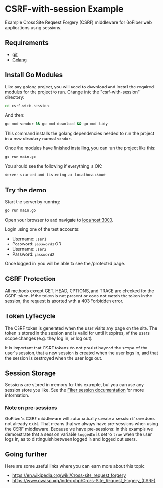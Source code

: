 # CSRF-with-session Example

Example Cross Site Request Forgery (CSRF) middleware for GoFiber web applications using sessions.


## Requirements

* [git](https://git-scm.com/downloads)
* [Golang](https://golang.org/)


## Install Go Modules

Like any golang project, you will need to download and install the required modules for the project to run. Change into the "csrf-with-session" directory:
```bash
cd csrf-with-session
```

And then:
```bash
go mod vendor && go mod download && go mod tidy
```
This command installs the golang dependencies needed to run the project in a new directory named `vendor`.

Once the modules have finished installing, you can run the project like this:
```bash
go run main.go
```

You should see the following if everything is OK:
```
Server started and listening at localhost:3000
```

## Try the demo

Start the server by running:
```bash
go run main.go
```
Open your browser to and navigate to [localhost:3000](http://localhost:3000).

Login using one of the test accounts:
* Username: `user1`
* Password: `password1`
OR
* Username: `user2`
* Password: `password2`

Once logged in, you will be able to see the /protected page.

## CSRF Protection

All methods except GET, HEAD, OPTIONS, and TRACE are checked for the CSRF token. If the token is not present or does not match the token in the session, the request is aborted with a 403 Forbidden error.

## Token Lyfecycle

The CSRF token is generated when the user visits any page on the site. The token is stored in the session and is valid for until it expires, of the users scope changes (e.g. they log in, or log out).

It is important that CSRF tokens do not presist beyond the scope of the user's session, that a new session is created when the user logs in, and that the session is destroyed when the user logs out.

## Session Storage

Sessions are stored in memory for this example, but you can use any session store you like. See the [Fiber session documentation](https://docs.gofiber.io/api/middleware/session) for more information.

### Note on pre-sessions

GoFiber's CSRF middleware will automatically create a session if one does not already exist. That means that we always have pre-sessions when using the CSRF middleware. Because we have pre-sessions: in this example we demonstrate that a session variable `loggedIn` is set to `true` when the user logs in, as to distinguish between logged in and logged out users.

## Going further

Here are some useful links where you can learn more about this topic:
* https://en.wikipedia.org/wiki/Cross-site_request_forgery
* https://www.owasp.org/index.php/Cross-Site_Request_Forgery_(CSRF)
